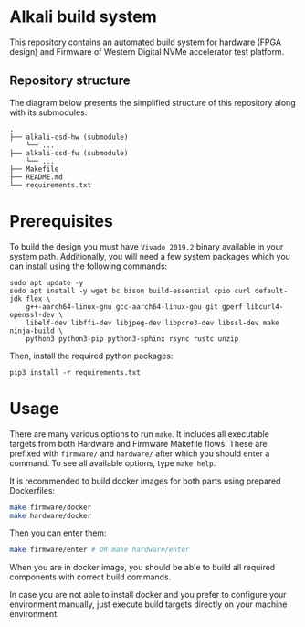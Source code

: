 # Alkali build system

This repository contains an automated build system for hardware (FPGA design) and Firmware of Western Digital NVMe accelerator test platform.

## Repository structure

The diagram below presents the simplified structure of this repository along with its submodules.
```
.
├── alkali-csd-hw (submodule)
    └── ...
├── alkali-csd-fw (submodule)
    └── ...
├── Makefile
├── README.md
└── requirements.txt
```

# Prerequisites

To build the design you must have `Vivado 2019.2` binary available in your
system path. Additionally, you will need a few system packages which you can
install using the following commands:

```
sudo apt update -y
sudo apt install -y wget bc bison build-essential cpio curl default-jdk flex \
    g++-aarch64-linux-gnu gcc-aarch64-linux-gnu git gperf libcurl4-openssl-dev \
    libelf-dev libffi-dev libjpeg-dev libpcre3-dev libssl-dev make ninja-build \
    python3 python3-pip python3-sphinx rsync rustc unzip
```

Then, install the required python packages:
```
pip3 install -r requirements.txt
```

# Usage

There are many various options to run `make`. It includes all executable
targets from both Hardware and Firmware Makefile flows. These are prefixed with
`firmware/` and `hardware/` after which you should enter a command. To see all
available options, type `make help`.

It is recommended to build docker images for both parts using prepared
Dockerfiles:
```bash
make firmware/docker
make hardware/docker
```
Then you can enter them:
```bash
make firmware/enter # OR make hardware/enter
```

When you are in docker image, you should be able to build all required
components with correct build commands.

In case you are not able to install docker and you prefer to configure your
environment manually, just execute build targets directly on your machine
environment.
